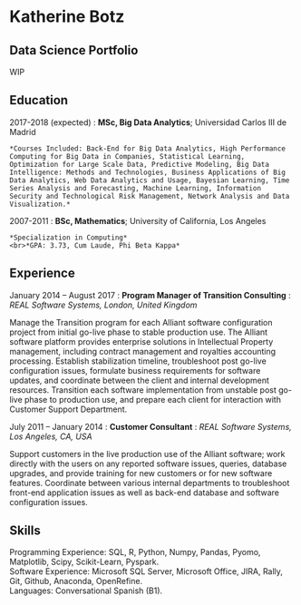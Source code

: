 # Katherine Botz

Data Science Portfolio
----------
WIP

Education
----------

2017-2018 (expected)
:   **MSc, Big Data Analytics**; Universidad Carlos III de Madrid

    *Courses Included: Back-End for Big Data Analytics, High Performance Computing for Big Data in Companies, Statistical Learning, Optimization for Large Scale Data, Predictive Modeling, Big Data Intelligence: Methods and Technologies, Business Applications of Big Data Analytics, Web Data Analytics and Usage, Bayesian Learning, Time Series Analysis and Forecasting, Machine Learning, Information Security and Technological Risk Management, Network Analysis and Data Visualization.*

2007-2011
:   **BSc, Mathematics**; University of California, Los Angeles

    *Specialization in Computing*
    <br>*GPA: 3.73, Cum Laude, Phi Beta Kappa*

Experience
----------

January 2014 – August 2017
:   **Program Manager of Transition Consulting**
:   *REAL Software Systems, London, United Kingdom*


Manage the Transition program for each Alliant software configuration project from initial go-live phase to stable production use. The Alliant software platform provides enterprise solutions in Intellectual Property management, including contract management and royalties accounting processing. Establish stabilization timeline, troubleshoot post go-live configuration issues, formulate business requirements for software updates, and coordinate between the client and internal development resources. Transition each software implementation from unstable post go-live phase to production use, and prepare each client for interaction with Customer Support Department.

July 2011 – January 2014
:   **Customer Consultant**
:   *REAL Software Systems, Los Angeles, CA, USA*


Support customers in the live production use of the Alliant software; work directly with the users on any reported software issues, queries, database upgrades, and provide training for new customers or for new software features. Coordinate between various internal departments to troubleshoot front-end application issues as well as back-end database and software configuration issues.


Skills
--------------------

Programming Experience: SQL, R, Python, Numpy, Pandas, Pyomo, Matplotlib, Scipy, Scikit-Learn, Pyspark.
<br>Software Experience: Microsoft SQL Server, Microsoft Office, JIRA, Rally, Git, Github, Anaconda, OpenRefine.
<br>Languages: Conversational Spanish (B1).